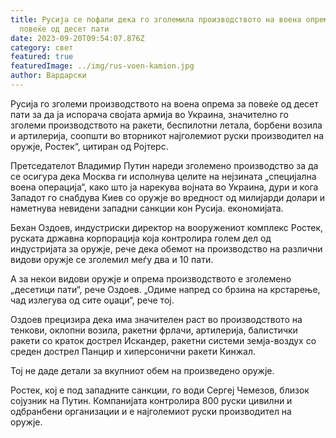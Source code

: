 ```yaml
---
title: Русија се пофали дека го зголемила производството на воена опрема за
  повеќе од десет пати
date: 2023-09-20T09:54:07.876Z
category: свет
featured: true
featuredImage: ../img/rus-voen-kamion.jpg
author: Вардарски
---
```

Русија го зголеми производството на воена опрема за повеќе од десет пати за да ја испорача својата армија во Украина, значително го зголеми производството на ракети, беспилотни летала, борбени возила и артилерија, соопшти во вторникот најголемиот руски производител на оружје, Ростек“, цитиран од Ројтерс.

Претседателот Владимир Путин нареди зголемено производство за да се осигура дека Москва ги исполнува целите на нејзината „специјална воена операција“, како што ја нарекува војната во Украина, дури и кога Западот го снабдува Киев со оружје во вредност од милијарди долари и наметнува невидени западни санкции кон Русија. економијата.

Бехан Оздоев, индустриски директор на вооружениот комплекс Ростек, руската државна корпорација која контролира голем дел од индустријата за оружје, рече дека обемот на производство на различни видови оружје се зголемил меѓу два и 10 пати.

А за некои видови оружје и опрема производството е зголемено „десетици пати“, рече Оздоев. „Одиме напред со брзина на крстарење, чад излегува од сите оџаци“, рече тој.

Оздоев прецизира дека има значителен раст во производството на тенкови, оклопни возила, ракетни фрлачи, артилерија, балистички ракети со краток дострел Искандер, ракетни системи земја-воздух со среден дострел Панцир и хиперсонични ракети Кинжал.

Тој не даде детали за вкупниот обем на произведено оружје.

Ростек, кој е под западните санкции, го води Сергеј Чемезов, близок сојузник на Путин. Компанијата контролира 800 руски цивилни и одбранбени организации и е најголемиот руски производител на оружје.